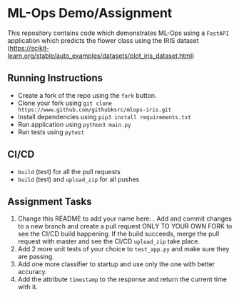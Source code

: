 # ML-Ops Demo/Assignment 

This repository contains code which demonstrates ML-Ops using a `FastAPI` application which predicts the flower class using the IRIS dataset (https://scikit-learn.org/stable/auto_examples/datasets/plot_iris_dataset.html)

## Running Instructions
- Create a fork of the repo using the `fork` button.
- Clone your fork using `git clone https://www.github.com/githubksrc/mlops-iris.git`
- Install dependencies using `pip3 install requirements.txt`
- Run application using `python3 main.py`
- Run tests using `pytest`

## CI/CD 
- `build` (test) for all the pull requests
- `build` (test) and `upload_zip` for all pushes

## Assignment Tasks 
1. Change this README to add your name here: <your-name>.  Add and commit changes to a new branch and create a pull request ONLY TO YOUR OWN FORK to see the CI/CD build happening. If the build succeeds, merge the pull request with master and see the CI/CD `upload_zip` take place.
2. Add 2 more unit tests of your choice to `test_app.py` and make sure they are passing.
3. Add one more classifier to startup and use only the one with better accuracy.
4. Add the attribute `timestamp` to the response and return the current time with it. 
